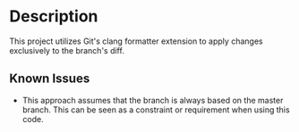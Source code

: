 # Description

This project utilizes Git's clang formatter extension to apply changes exclusively to the branch's diff.

## Known Issues

- This approach assumes that the branch is always based on the master branch. This can be seen as a constraint or requirement when using this code.
